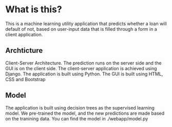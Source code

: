 # What is this?
This is a machine learning utility application that predicts whether a loan will default of not, based on user-input data that is filled through a form in a client application. 

## Archticture
Client-Server Architecture. 
The prediction runs on the server side and the GUI is on the client side. The client-server application is achieved using Django. 
The application is built using Python. The GUI is built using HTML, CSS and Bootstrap

## Model
The application is built using decision trees as the supervised learning model. We pre-trained the model, and the new predictions are made based on the tranining data. You can find the model in ./webapp/model.py
